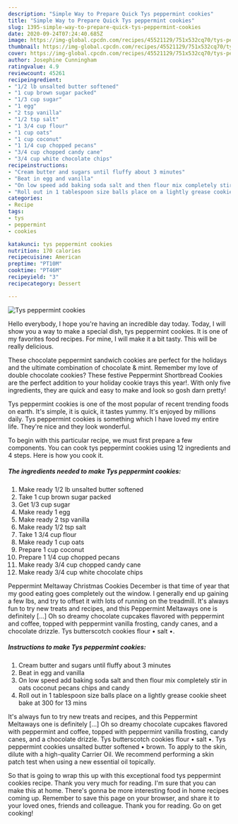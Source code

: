 ```yaml
---
description: "Simple Way to Prepare Quick Tys peppermint cookies"
title: "Simple Way to Prepare Quick Tys peppermint cookies"
slug: 1395-simple-way-to-prepare-quick-tys-peppermint-cookies
date: 2020-09-24T07:24:40.685Z
image: https://img-global.cpcdn.com/recipes/45521129/751x532cq70/tys-peppermint-cookies-recipe-main-photo.jpg
thumbnail: https://img-global.cpcdn.com/recipes/45521129/751x532cq70/tys-peppermint-cookies-recipe-main-photo.jpg
cover: https://img-global.cpcdn.com/recipes/45521129/751x532cq70/tys-peppermint-cookies-recipe-main-photo.jpg
author: Josephine Cunningham
ratingvalue: 4.9
reviewcount: 45261
recipeingredient:
- "1/2 lb unsalted butter softened"
- "1 cup brown sugar packed"
- "1/3 cup sugar"
- "1 egg"
- "2 tsp vanilla"
- "1/2 tsp salt"
- "1 3/4 cup flour"
- "1 cup oats"
- "1 cup coconut"
- "1 1/4 cup chopped pecans"
- "3/4 cup chopped candy cane"
- "3/4 cup white chocolate chips"
recipeinstructions:
- "Cream butter and sugars until fluffy about 3 minutes"
- "Beat in egg and vanilla"
- "On low speed add baking soda salt and then flour mix completely stir in oats coconut pecans chips and candy"
- "Roll out in 1 tablespoon size balls place on a lightly grease cookie sheet bake at 300 for 13 mins"
categories:
- Recipe
tags:
- tys
- peppermint
- cookies

katakunci: tys peppermint cookies 
nutrition: 170 calories
recipecuisine: American
preptime: "PT10M"
cooktime: "PT46M"
recipeyield: "3"
recipecategory: Dessert

---
```



![Tys peppermint cookies](https://img-global.cpcdn.com/recipes/45521129/751x532cq70/tys-peppermint-cookies-recipe-main-photo.jpg)

Hello everybody, I hope you're having an incredible day today. Today, I will show you a way to make a special dish, tys peppermint cookies. It is one of my favorites food recipes. For mine, I will make it a bit tasty. This will be really delicious.

These chocolate peppermint sandwich cookies are perfect for the holidays and the ultimate combination of chocolate &amp; mint. Remember my love of double chocolate cookies? These festive Peppermint Shortbread Cookies are the perfect addition to your holiday cookie trays this year!. With only five ingredients, they are quick and easy to make and look so gosh darn pretty!

Tys peppermint cookies is one of the most popular of recent trending foods on earth. It's simple, it is quick, it tastes yummy. It's enjoyed by millions daily. Tys peppermint cookies is something which I have loved my entire life. They're nice and they look wonderful.


To begin with this particular recipe, we must first prepare a few components. You can cook tys peppermint cookies using 12 ingredients and 4 steps. Here is how you cook it.

<!--inarticleads1-->

##### The ingredients needed to make Tys peppermint cookies:

1. Make ready 1/2 lb unsalted butter softened
1. Take 1 cup brown sugar packed
1. Get 1/3 cup sugar
1. Make ready 1 egg
1. Make ready 2 tsp vanilla
1. Make ready 1/2 tsp salt
1. Take 1 3/4 cup flour
1. Make ready 1 cup oats
1. Prepare 1 cup coconut
1. Prepare 1 1/4 cup chopped pecans
1. Make ready 3/4 cup chopped candy cane
1. Make ready 3/4 cup white chocolate chips


Peppermint Meltaway Christmas Cookies December is that time of year that my good eating goes completely out the window. I generally end up gaining a few lbs, and try to offset it with lots of running on the treadmill. It&#39;s always fun to try new treats and recipes, and this Peppermint Meltaways one is definitely […] Oh so dreamy chocolate cupcakes flavored with peppermint and coffee, topped with peppermint vanilla frosting, candy canes, and a chocolate drizzle. Tys butterscotch cookies flour • salt •. 

<!--inarticleads2-->

##### Instructions to make Tys peppermint cookies:

1. Cream butter and sugars until fluffy about 3 minutes
1. Beat in egg and vanilla
1. On low speed add baking soda salt and then flour mix completely stir in oats coconut pecans chips and candy
1. Roll out in 1 tablespoon size balls place on a lightly grease cookie sheet bake at 300 for 13 mins


It&#39;s always fun to try new treats and recipes, and this Peppermint Meltaways one is definitely […] Oh so dreamy chocolate cupcakes flavored with peppermint and coffee, topped with peppermint vanilla frosting, candy canes, and a chocolate drizzle. Tys butterscotch cookies flour • salt •. Tys peppermint cookies unsalted butter softened • brown. To apply to the skin, dilute with a high-quality Carrier Oil. We recommend performing a skin patch test when using a new essential oil topically. 

So that is going to wrap this up with this exceptional food tys peppermint cookies recipe. Thank you very much for reading. I'm sure that you can make this at home. There's gonna be more interesting food in home recipes coming up. Remember to save this page on your browser, and share it to your loved ones, friends and colleague. Thank you for reading. Go on get cooking!
